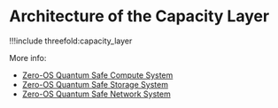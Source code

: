 # Architecture of the Capacity Layer

!!!include threefold:capacity_layer

More info: 
- [Zero-OS Quantum Safe Compute System](archi_lyr_capa_qscompute)
- [Zero-OS Quantum Safe Storage System](archi_lyr_capa_qsstorage)
- [Zero-OS Quantum Safe Network System](archi_lyr_capa_qsnetwork)

